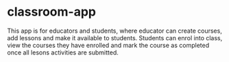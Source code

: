 # classroom-app
This app is for educators and students, where educator can create courses, add lessons and make it available to students. Students can enrol into class, view the courses they have enrolled and mark the course as completed once all lesons activities are submitted.
